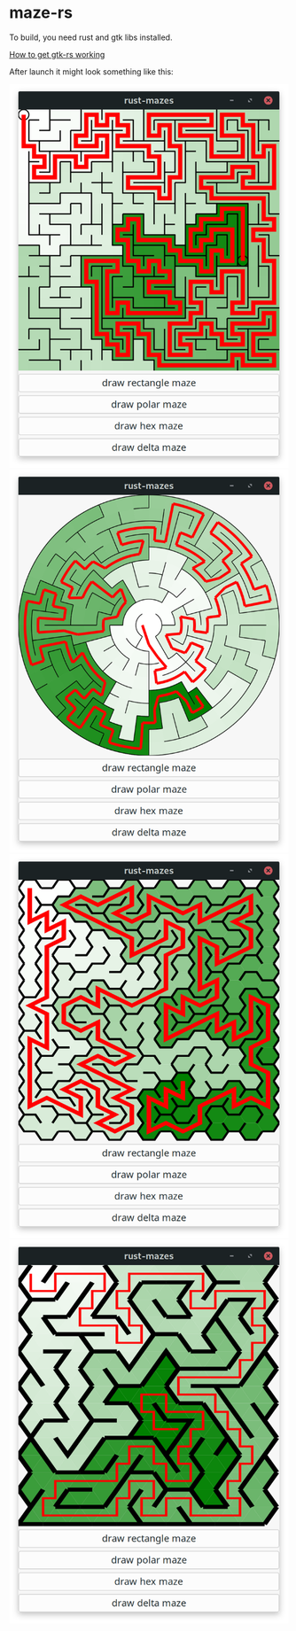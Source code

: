 # maze-rs

To build, you need rust and gtk libs installed.

[How to get gtk-rs working](https://gtk-rs.org/docs-src/requirements.html)

After launch it might look something like this:

![screen](img/rect.png)
![screen](img/polar.png)
![screen](img/hex.png)
![screen](img/delta.png)